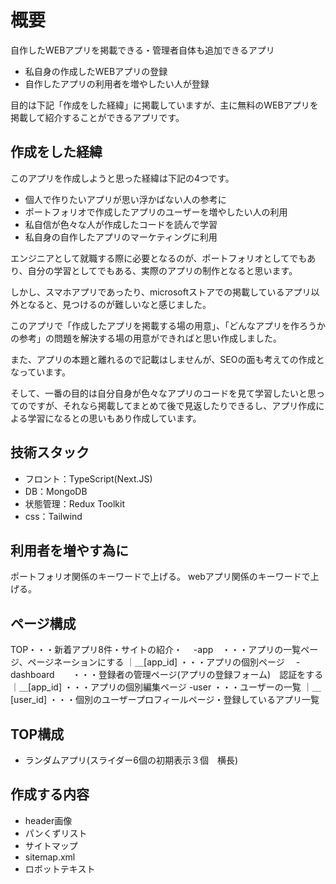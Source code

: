 # 概要

自作したWEBアプリを掲載できる・管理者自体も追加できるアプリ

- 私自身の作成したWEBアプリの登録
- 自作したアプリの利用者を増やしたい人が登録

目的は下記「作成をした経緯」に掲載していますが、主に無料のWEBアプリを掲載して紹介することができるアプリです。

## 作成をした経緯

このアプリを作成しようと思った経緯は下記の4つです。

- 個人で作りたいアプリが思い浮かばない人の参考に
- ポートフォリオで作成したアプリのユーザーを増やしたい人の利用
- 私自信が色々な人が作成したコードを読んで学習
- 私自身の自作したアプリのマーケティングに利用

エンジニアとして就職する際に必要となるのが、ポートフォリオとしてでもあり、自分の学習としてでもある、実際のアプリの制作となると思います。

しかし、スマホアプリであったり、microsoftストアでの掲載しているアプリ以外となると、見つけるのが難しいなと感じました。

このアプリで「作成したアプリを掲載する場の用意」、「どんなアプリを作ろうかの参考」の問題を解決する場の用意ができればと思い作成しました。

また、アプリの本題と離れるので記載はしませんが、SEOの面も考えての作成となっています。

そして、一番の目的は自分自身が色々なアプリのコードを見て学習したいと思ってのですが、それなら掲載してまとめて後で見返したりできるし、アプリ作成による学習になるとの思いもあり作成しています。

## 技術スタック

- フロント：TypeScript(Next.JS)
- DB：MongoDB
- 状態管理：Redux Toolkit
- css：Tailwind

## 利用者を増やす為に

ポートフォリオ関係のキーワードで上げる。
webアプリ関係のキーワードで上げる。

## ページ構成

TOP・・・新着アプリ8件・サイトの紹介・
　-app　・・・アプリの一覧ページ、ページネーションにする
  ｜＿[app_id] ・・・アプリの個別ページ
　-dashboard　　・・・登録者の管理ページ(アプリの登録フォーム)　認証をする
    ｜＿[app_id] ・・・アプリの個別編集ページ
  -user ・・・ユーザーの一覧
     ｜＿[user_id] ・・・個別のユーザープロフィールページ・登録しているアプリ一覧


## TOP構成

- ランダムアプリ(スライダー6個の初期表示３個　横長)


## 作成する内容

- header画像
- パンくずリスト
- サイトマップ
- sitemap.xml
- ロボットテキスト

